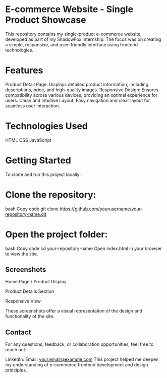 # E-commerce Website - Single Product Showcase
This repository contains my single-product e-commerce website, developed as part of my ShadowFox internship. The focus was on creating a simple, responsive, and user-friendly interface using frontend technologies.

# Features
  Product Detail Page: Displays detailed product information, including descriptions, price, and high-quality images.
  Responsive Design: Ensures compatibility across various devices, providing an optimal experience for users.
  Clean and Intuitive Layout: Easy navigation and clear layout for seamless user interaction.
# Technologies Used
  HTML
  CSS
  JavaScript
# Getting Started
 To clone and run this project locally:

# Clone the repository:
 bash
 Copy code
 git clone https://github.com/yourusername/your-repository-name.git
# Open the project folder:
 bash
 Copy code
 cd your-repository-name
 Open index.html in your browser to view the site.
## Screenshots
  Home Page / Product Display

  Product Details Section

  Responsive View

These screenshots offer a visual representation of the design and functionality of the site.

## Contact
For any questions, feedback, or collaboration opportunities, feel free to reach out:

  LinkedIn: 
  Email: your.email@example.com
This project helped me deepen my understanding of e-commerce frontend development and design principles.

